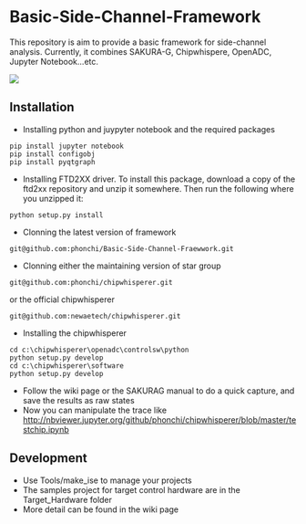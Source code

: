 # Basic-Side-Channel-Framework

This repository is aim to provide a basic framework for side-channel analysis. Currently, it combines SAKURA-G, Chipwhispere, OpenADC, Jupyter Notebook...etc. 

![](https://i.imgur.com/iYMUDuA.png)

## Installation

- Installing python and juypyter notebook and the required packages

```
pip install jupyter notebook
pip install configobj
pip install pyqtgraph
```

- Installing FTD2XX driver. To install this package, download a copy of the ftd2xx repository and unzip it somewhere. Then run the following where you unzipped it:

```
python setup.py install
```

- Clonning the latest version of framework
```
git@github.com:phonchi/Basic-Side-Channel-Fraewwork.git
```

- Clonning either the maintaining version of star group
```
git@github.com:phonchi/chipwhisperer.git
```

or the official chipwhisperer

```
git@github.com:newaetech/chipwhisperer.git
```

- Installing the chipwhisperer
```
cd c:\chipwhisperer\openadc\controlsw\python
python setup.py develop
cd c:\chipwhisperer\software
python setup.py develop
```

- Follow the wiki page or the SAKURAG manual to do a quick capture, and save the results as raw states
- Now you can manipulate the trace like http://nbviewer.jupyter.org/github/phonchi/chipwhisperer/blob/master/testchip.ipynb

## Development
- Use Tools/make_ise to manage your projects
- The samples project for target control hardware are in the Target_Hardware folder
- More detail can be found in the wiki page
